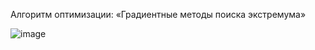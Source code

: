 Алгоритм оптимизации: «Градиентные методы поиска экстремума»

![image](https://github.com/MikaelNaz/Algorithm-of-gradient-descent/assets/93049738/a622f5b3-e5c7-43ec-8c9f-2b5430aec03d)
